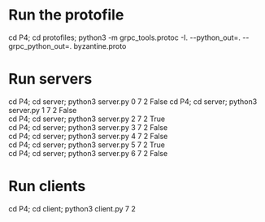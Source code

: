 # Run the protofile
cd P4; cd protofiles; python3 -m grpc_tools.protoc -I. --python_out=. --grpc_python_out=. byzantine.proto

# Run servers
cd P4; cd server; python3 server.py 0 7 2 False 
cd P4; cd server; python3 server.py 1 7 2 False  
cd P4; cd server; python3 server.py 2 7 2 True   
cd P4; cd server; python3 server.py 3 7 2 False  
cd P4; cd server; python3 server.py 4 7 2 False  
cd P4; cd server; python3 server.py 5 7 2 True   
cd P4; cd server; python3 server.py 6 7 2 False  

# Run clients
cd P4; cd client; python3 client.py 7 2

